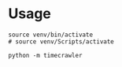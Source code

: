 # Usage

```
source venv/bin/activate
# source venv/Scripts/activate
```


```
python -m timecrawler 
```